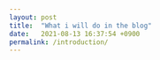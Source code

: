 ```yaml
---
layout: post
title:  "What i will do in the blog"
date:   2021-08-13 16:37:54 +0900
permalink: /introduction/
---
```



[jekyll-docs]: https://jekyllrb.com/docs/home
[jekyll-gh]:   https://github.com/jekyll/jekyll
[jekyll-talk]: https://talk.jekyllrb.com/